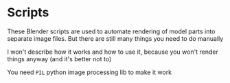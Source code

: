 # Scripts

These Blender scripts are used to automate rendering of model parts into
separate image files. But there are still many things you need to do manually

I won't describe how it works and how to use it, because you won't render
things anyway (and it's better not to)

You need `PIL` python image processing lib to make it work

